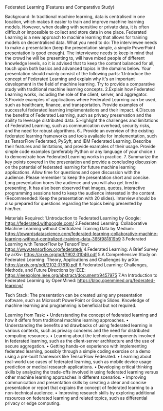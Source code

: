 Federated Learning (Features and Comparative Study)
 
Background:
In traditional machine learning, data is centralised in one location, which makes it easier to train and improve machine learning models. However, when dealing with sensitive or private data, it is often difficult or impossible to collect and store data in one place. Federated Learning is a new approach to machine learning that allows for training models on decentralised data.
What you need to do:
The interviewee needs to make a presentation (keep the presentation simple, a simple PowerPoint presentation is good enough). The interviewee needs to keep in mind that the crowd he will be presenting to, will have mixed people of different knowledge levels, so it is advised that to keep the content balanced for all, touch upon both basics and advanced topics in the domains below. Your presentation should mainly consist of the following parts:
1.Introduce the concept of Federated Learning and explain why it's an important development in the field of machine learning. Try to provide a comparative study with traditional machine learning concepts.
2.Explain how Federated Learning works, including the role of the client, server, and aggregator.
3.Provide examples of applications where Federated Learning can be used, such as healthcare, finance, and transportation. Provide examples of successful federated learning implementations and their impact.
4.Discuss the benefits of Federated Learning, such as privacy preservation and the ability to leverage distributed data.
5.Highlight the challenges and limitations of Federated Learning, such as communication overhead, security risks, and the need for robust algorithms.
6.. Provide an overview of the existing federated learning frameworks and tools available for implementation, such as TensorFlow Federated, PySyft, and IBM Federated Learning. Describe their features and limitations, and provide examples of their usage. Provide  simple code examples (preferably Python or any language of your choice ) to demonstrate how Federated Learning works in practice.
7. Summarize the key points covered in the presentation and provide a concluding discussion on the potential of federated learning for future machine learning applications. Allow time for questions and open discussion with the audience.
Please remember to keep the presentation short and concise. Long presentation bores the audience and you will also get tired in presenting. It has also been observed that images, quotes, interactive programming sessions tend to keep the audience interested in the content. (Recommended: Keep the presentation with 20 slides). Interview should be also prepared for questions regarding the topics being presented by him/her.

Materials Required:
1.Introduction to Federated Learning by Google: https://federated.withgoogle.com/
2.Federated Learning: Collaborative Machine Learning without Centralized Training Data by Medium: https://towardsdatascience.com/federated-learning-collaborative-machine-learning-without-centralized-training-data-365f981819b9
3.Federated Learning with TensorFlow by TensorFlow: https://www.tensorflow.org/federated/
4.Federated Learning: A Brief Survey by arXiv: https://arxiv.org/pdf/1902.01046.pdf
5.A Comprehensive Study on Federated Learning: Theory, Applications and Challenges by arXiv: https://arxiv.org/pdf/2102.07810.pdf
6.Federated Learning: Challenges, Methods, and Future Directions by IEEE: https://ieeexplore.ieee.org/abstract/document/9457975
7.An Introduction to Federated Learning by OpenMined: https://blog.openmined.org/federated-learning/

Tech Stack:
The presentation can be created using any presentation software, such as Microsoft PowerPoint or Google Slides. Knowledge of machine learning and programming is beneficial but not required.

Learning from Task:
•	Understanding the concept of federated learning and how it differs from traditional machine learning approaches.
•	Understanding the benefits and drawbacks of using federated learning in various contexts, such as privacy concerns and the need for distributed computing resources.
•	Learning about the technical components involved in federated learning, such as the client-server architecture and the use of secure aggregation.
•	Getting hands-on experience with implementing federated learning, possibly through a simple coding exercise or a demo using a pre-built framework like TensorFlow Federated.
•	Learning about real-world use cases of federated learning, such as mobile device usage prediction or medical research applications.
•	Developing critical thinking skills by analyzing the trade-offs involved in using federated learning versus other machine learning approaches in different scenarios.
•	Improving communication and presentation skills by creating a clear and concise presentation or report that explains the concept of federated learning to a non-technical audience.
•	Improving research skills by exploring additional resources on federated learning and related topics, such as differential privacy or edge computing.
